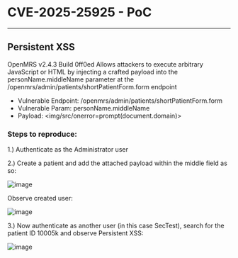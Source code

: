# CVE-2025-25925 - PoC

---

## Persistent XSS


OpenMRS v2.4.3 Build 0ff0ed Allows attackers to execute arbitrary JavaScript or HTML by injecting a crafted payload into the personName.middleName parameter at the /openmrs/admin/patients/shortPatientForm.form endpoint

* Vulnerable Endpoint: /openmrs/admin/patients/shortPatientForm.form
* Vulnerable Param: personName.middleName
* Payload: <img/src/onerror=prompt(document.domain)>



### Steps to reproduce:

1.)	Authenticate as the Administrator user

2.)	Create a patient and add the attached payload within the middle field as so:

 ![image](https://github.com/user-attachments/assets/fb6af1ad-b16a-45b6-985e-3e2a902a458d)


Observe created user:

![image](https://github.com/user-attachments/assets/392315ad-1fed-47c3-9c41-109295553b0f)


3.) Now authenticate as another user (in this case SecTest), search for the patient ID 10005k and observe Persistent XSS:

![image](https://github.com/user-attachments/assets/bf3c3695-ae98-4895-936c-1d2b59c04b39)

